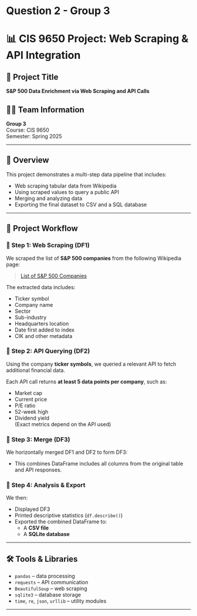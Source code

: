 
# Question 2 - Group 3
# 📊 CIS 9650 Project: Web Scraping & API Integration

## 🧾 Project Title
**S&P 500 Data Enrichment via Web Scraping and API Calls**

## 👨‍💻 Team Information
**Group 3**  
Course: CIS 9650  
Semester: Spring 2025

---

## 📘 Overview

This project demonstrates a multi-step data pipeline that includes:
- Web scraping tabular data from Wikipedia
- Using scraped values to query a public API
- Merging and analyzing data
- Exporting the final dataset to CSV and a SQL database

---

## 🧠 Project Workflow

### 🔹 Step 1: Web Scraping (DF1)
We scraped the list of **S&P 500 companies** from the following Wikipedia page:
> [List of S&P 500 Companies](https://en.wikipedia.org/wiki/List_of_S%26P_500_companies)

The extracted data includes:
- Ticker symbol
- Company name
- Sector
- Sub-industry
- Headquarters location
- Date first added to index
- CIK and other metadata

### 🔹 Step 2: API Querying (DF2)
Using the company **ticker symbols**, we queried a relevant API to fetch additional financial data.

Each API call returns **at least 5 data points per company**, such as:
- Market cap
- Current price
- P/E ratio
- 52-week high
- Dividend yield  
(Exact metrics depend on the API used)

### 🔹 Step 3: Merge (DF3)
We horizontally merged DF1 and DF2 to form DF3:
- This combines DataFrame includes all columns from the original table and API responses.

### 🔹 Step 4: Analysis & Export
We then:
- Displayed DF3
- Printed descriptive statistics (`df.describe()`)
- Exported the combined DataFrame to:
  - A **CSV file**
  - A **SQLite database**

---

## 🛠️ Tools & Libraries

- `pandas` – data processing
- `requests` – API communication
- `BeautifulSoup` – web scraping
- `sqlite3` – database storage
- `time`, `re`, `json`, `urllib` – utility modules

---


